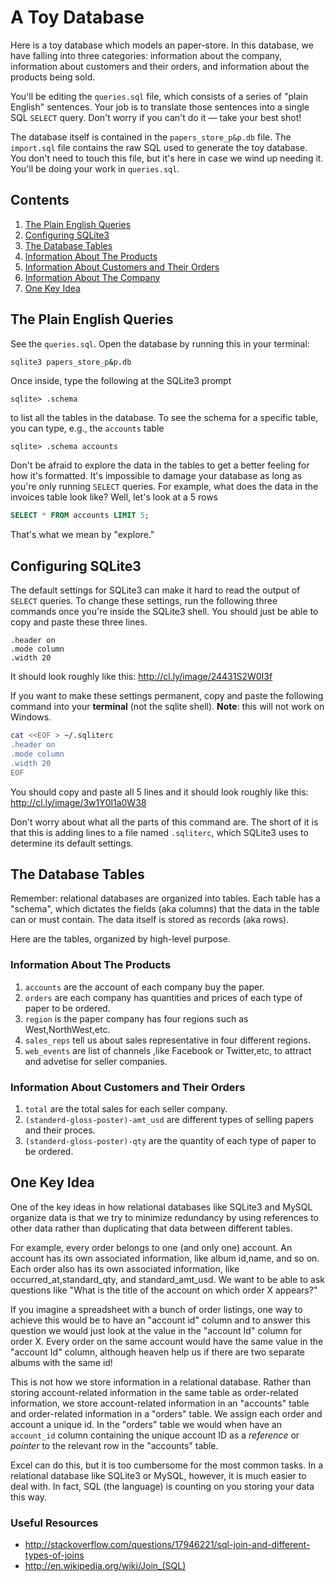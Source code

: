 # A Toy Database

Here is a toy database which models an paper-store.  In this database, we have falling into three categories: information about the company, information about customers and their orders, and information about the products being sold.

You'll be editing the `queries.sql` file, which consists of a series of
"plain English" sentences.  Your job is to translate those sentences into a
single SQL `SELECT` query.  Don't worry if you can't do it — take your best shot!

The database itself is contained in the `papers_store_p&p.db` file.  The `import.sql`
file contains the raw SQL used to generate the toy database.  You don't need to
touch this file, but it's here in case we wind up needing it.  You'll be doing
your work in `queries.sql`.

## Contents

1. [The Plain English Queries](#the-plain-english-queries)
2. [Configuring SQLite3](#configuring-sqlite3)
3. [The Database Tables](#the-database-tables)
  1. [Information About The Products](#information-about-the-products)
  2. [Information About Customers and Their Orders](#information-about-customers-and-their-orders)
  3. [Information About The Company](#information-about-the-company)
4. [One Key Idea](#one-key-idea)

## The Plain English Queries

See the `queries.sql`.  Open the database by running this in your terminal:

```bash
sqlite3 papers_store_p&p.db
```

Once inside, type the following at the SQLite3 prompt

```text
sqlite> .schema
```

to list all the tables in the database.  To see the schema for a specific table,
you can type, e.g., the `accounts` table

```text
sqlite> .schema accounts
```

Don't be afraid to explore the data in the tables to get a better feeling
for how it's formatted.  It's impossible to damage your database as long
as you're only running `SELECT` queries.  For example, what does the data
in the invoices table look like?  Well, let's look at a 5 rows

```sql
SELECT * FROM accounts LIMIT 5;
```

That's what we mean by "explore."

## Configuring SQLite3

The default settings for SQLite3 can make it hard to read the output of `SELECT`
queries.  To change these settings, run the following three commands once you're inside
the SQLite3 shell.  You should just be able to copy and paste these three lines.

```text
.header on
.mode column
.width 20
```

It should look roughly like this: http://cl.ly/image/24431S2W0I3f

If you want to make these settings permanent, copy and paste the following
command into your **terminal** (not the sqlite shell). **Note**: this will not
work on Windows.

```bash
cat <<EOF > ~/.sqliterc
.header on
.mode column
.width 20
EOF
```

You should copy and paste all 5 lines and it should look roughly like this: http://cl.ly/image/3w1Y0l1a0W38

Don't worry about what all the parts of this command are.  The short of it is
that this is adding lines to a file named `.sqliterc`, which SQLite3 uses to
determine its default settings.

## The Database Tables

Remember: relational databases are organized into tables.  Each table has a "schema", which dictates the fields (aka columns) that the data in the table can or must contain.  The data itself is stored as records (aka rows).

Here are the tables, organized by high-level purpose.

### Information About The Products

1. `accounts` are the account of each company buy the paper.
2. `orders` are each company has quantities and prices of each type of paper to be ordered.
3. `region` is the paper company has four regions such as West,NorthWest,etc.
4. `sales_reps` tell us about sales representative in four different regions.
5. `web_events` are list of channels ,like Facebook or Twitter,etc, to attract and advetise for seller companies.

### Information About Customers and Their Orders

1. `total` are the total sales for each seller company.
2. `(standerd-gloss-poster)-amt_usd` are different types of selling papers and their proces.
3. `(standerd-gloss-poster)-qty` are the quantity of each type of paper to be ordered.

## One Key Idea

One of the key ideas in how relational databases like SQLite3 and MySQL organize data is that we try to minimize redundancy by using references to other data rather than duplicating that data between different tables.

For example, every order belongs to one (and only one) account.  An account has its own associated information, like album id,name, and so on.  Each order also has its own associated information, like occurred_at,standard_qty, and standard_amt_usd.  We want to be able to ask questions like "What is the title of the account on which order X appears?"

If you imagine a spreadsheet with a bunch of order listings, one way to achieve this would be to have an "account id" column and to answer this question we would just look at the value in the "account Id" column for order X.  Every order on the same account would have the same value in the "account Id" column, although heaven help us if there are two separate albums with the same id!

This is not how we store information in a relational database.  Rather than storing account-related information in the same table as order-related information, we store account-related information in an "accounts" table and order-related information in a "orders" table.  We assign each order and account a unique id.  In the "orders" table we would when have an `account_id` column containing the unique account ID as a *reference* or *pointer* to the relevant row in the "accounts" table.

Excel can do this, but it is too cumbersome for the most common tasks.  In a relational database like SQLite3 or MySQL, however, it is much easier to deal with.  In fact, SQL (the language) is counting on you storing your data this way.

### Useful Resources

- http://stackoverflow.com/questions/17946221/sql-join-and-different-types-of-joins
- http://en.wikipedia.org/wiki/Join_(SQL)
